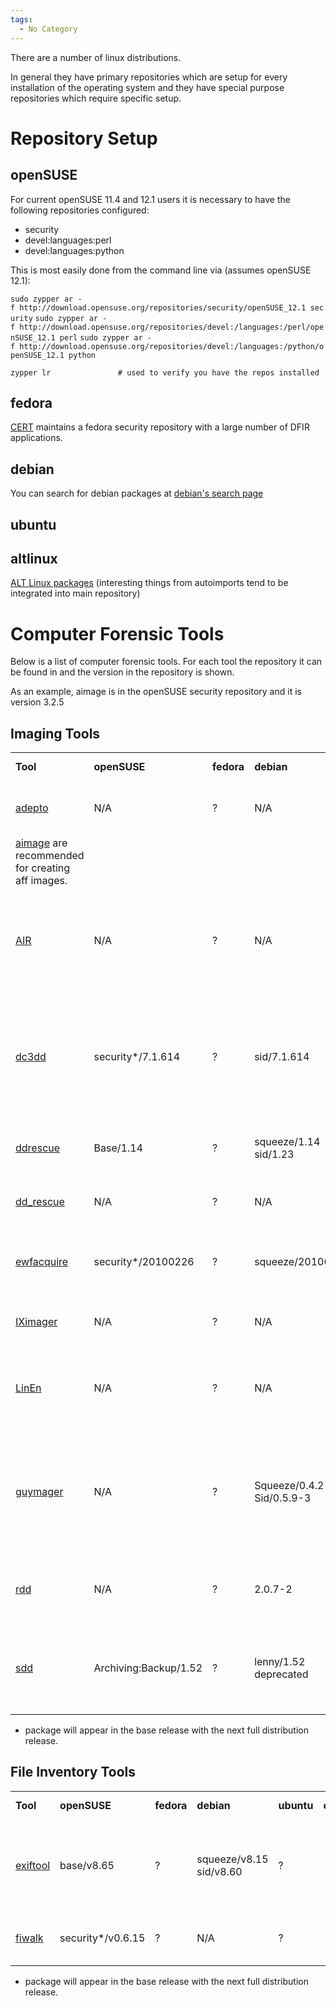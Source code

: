 ```yaml
---
tags:
  - No Category
---
```

There are a number of linux distributions.

In general they have primary repositories which are setup for every
installation of the operating system and they have special purpose
repositories which require specific setup.

# Repository Setup

## openSUSE

For current openSUSE 11.4 and 12.1 users it is necessary to have the
following repositories configured:

- security
- devel:languages:perl
- devel:languages:python

This is most easily done from the command line via (assumes openSUSE
12.1):

`sudo zypper ar -f http://download.opensuse.org/repositories/security/openSUSE_12.1 security`
`sudo zypper ar -f http://download.opensuse.org/repositories/devel:/languages:/perl/openSUSE_12.1 perl`
`sudo zypper ar -f http://download.opensuse.org/repositories/devel:/languages:/python/openSUSE_12.1 python`

`zypper lr               # used to verify you have the repos installed`

## fedora

[CERT](https://forensics.cert.org/) maintains a fedora security
repository with a large number of DFIR applications.

## debian

You can search for debian packages at [debian's search
page](http://packages.debian.org/search)

## ubuntu

## altlinux

[ALT Linux packages](http://packages.altlinux.org/) (interesting things
from autoimports tend to be integrated into main repository)

# Computer Forensic Tools

Below is a list of computer forensic tools. For each tool the repository
it can be found in and the version in the repository is shown.

As an example, aimage is in the openSUSE security repository and it is
version 3.2.5

## Imaging Tools

|                                            |                       |            |                           |            |                                                        |                                                                                                      |
|--------------------------------------------|-----------------------|------------|---------------------------|------------|--------------------------------------------------------|------------------------------------------------------------------------------------------------------|
| **Tool**                                   | **openSUSE**          | **fedora** | **debian**                | **ubuntu** | **comment**                                            | **General Remarks**                                                                                  |
| [adepto](http://www.e-fense.com/helix/)    | N/A                   | ?          | N/A                       | ?          |                                                        | adepto is included in the helix boot cd                                                              |
| [aimage](aimage.md) are recommended for creating aff images. |
| [AIR](air.md)                      | N/A                   | ?          | N/A                       | ?          | Automated Image and Restore                            | a GUI front-end to dd and dc3dd designed for easily creating forensic bit images                     |
| [dc3dd](dc3dd.md)                  | security\*/7.1.614    | ?          | sid/7.1.614               | ?          | DoD Cyber Crime Center DD                              | This tool was formerly known as dcfldd. When released as dc3dd it was totally rewritten.             |
| [ddrescue](ddrescue.md)            | Base/1.14             | ?          | squeeze/1.14 sid/1.23     | ?          | Also known as GNU ddrescue                             | This tool is different than dd_rescue.                                                               |
| [dd_rescue](dd_rescue.md)          | N/A                   | ?          | N/A                       | ?          |                                                        | This tool is different than GNU ddrescue.                                                            |
| [ewfacquire](libewf.md)            | security\*/20100226   | ?          | squeeze/20100226          | ?          | a imaging tool to create ewf format images             | ewfacquire is part of ewftools in some distributions.                                                |
| [IXimager](iximager.md)            | N/A                   | ?          | N/A                       | ?          | A law enforcement only imager                          | used in conjunction with ILook Investigator                                                          |
| [LinEn](linen.md)                  | N/A                   | ?          | N/A                       | ?          | a proprietary imaging tool to create ewf format images | included on the Helix boot CD                                                                        |
| [guymager](guymager.md)            | N/A                   | ?          | Squeeze/0.4.2 Sid/0.5.9-3 | ?          | a imaging tool to create aff format images             | Guymager is an open source forensic imager. It focuses on user friendliness and high speed.          |
| [rdd](http://sourceforge.net/projects/rdd) | N/A                   | ?          | 2.0.7-2                   | ?          | a dd-like tool, with forensic imaging features         | Rdd is robust with respect to read errors                                                            |
| [sdd](ftp://ftp.berlios.de/pub/sdd/)       | Archiving:Backup/1.52 | ?          | lenny/1.52 deprecated     | ?          | a dd-like tool                                         | Designed to work well when IBS != OBS. Working with tape is an example.                              |

- package will appear in the base release with the next full
  distribution release.

## File Inventory Tools

|                                 |                    |            |                         |            |             |                                                          |
|---------------------------------|--------------------|------------|-------------------------|------------|-------------|----------------------------------------------------------|
| **Tool**                        | **openSUSE**       | **fedora** | **debian**              | **ubuntu** | **comment** | **General Remarks**                                      |
| [exiftool](exiftool.md) | base/v8.65         | ?          | squeeze/v8.15 sid/v8.60 | ?          |             | exiftool has superior metadata reporting capability --\> |
| [fiwalk](fiwalk.md)     | security\*/v0.6.15 | ?          | N/A                     | ?          |             | fiwalk is a robust \$MFT walker                          |

- package will appear in the base release with the next full
  distribution release.